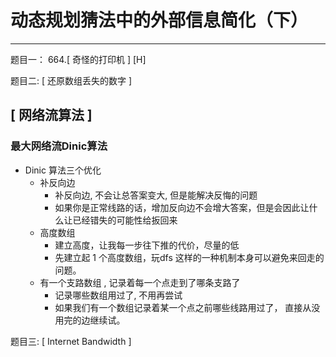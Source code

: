 # 动态规划猜法中的外部信息简化（下）

---

题目一： 664.[ 奇怪的打印机 ] [H]

题目二: [ 还原数组丢失的数字 ]

## [ 网络流算法 ]
### 最大网络流Dinic算法
- Dinic 算法三个优化  
    - 补反向边  
        - 补反向边, 不会让总答案变大, 但是能解决反悔的问题  
        - 如果你是正常线路的话，增加反向边不会增大答案，但是会因此让什么让已经错失的可能性给扳回来  
    - 高度数组  
        - 建立高度，让我每一步往下推的代价，尽量的低  
        - 先建立起 1 个高度数组，玩dfs 这样的一种机制本身可以避免来回走的问题。  
    - 有一个支路数组  , 记录着每一个点走到了哪条支路了  
        - 记录哪些数组用过了, 不用再尝试  
        - 如果我们有一个数组记录着某一个点之前哪些线路用过了，  直接从没用完的边继续试。 


题目三: [ Internet Bandwidth ]  
